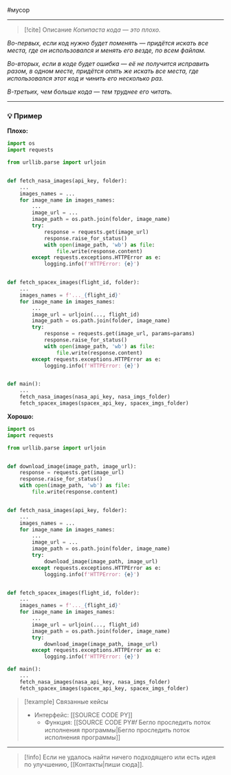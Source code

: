 #мусор 
***

> [!cite] Описание
>_Копипаста кода — это плохо._
>
_Во-первых, если код нужно будет поменять — придётся искать все места, где он использовался и менять его везде, по всем файлам._
>
_Во-вторых, если в коде будет ошибка — её не получится исправить разом, в одном месте, придётся опять же искать все места, где использовался этот код и чинить его несколько раз._
>
_В-третьих, чем больше кода — тем труднее его читать._

***
### 💡 Пример


**Плохо:**
```python
import os
import requests

from urllib.parse import urljoin


def fetch_nasa_images(api_key, folder):
    ...
    images_names = ...
    for image_name in images_names:
        ...
        image_url = ...
        image_path = os.path.join(folder, image_name)
        try:
            response = requests.get(image_url)
            response.raise_for_status()
            with open(image_path, 'wb') as file:
                file.write(response.content)
        except requests.exceptions.HTTPError as e:
            logging.info(f'HTTPError: {e}')


def fetch_spacex_images(flight_id, folder):
    ...
    images_names = f'..._{flight_id}'
    for image_name in images_names:
        ...
        image_url = urljoin(..., flight_id)
        image_path = os.path.join(folder, image_name)
        try:
            response = requests.get(image_url, params=params)
            response.raise_for_status()
            with open(image_path, 'wb') as file:
                file.write(response.content)
        except requests.exceptions.HTTPError as e:
            logging.info(f'HTTPError: {e}')


def main():
    ...
    fetch_nasa_images(nasa_api_key, nasa_imgs_folder)
    fetch_spacex_images(spacex_api_key, spacex_imgs_folder)
```

**Хорошо:**
```python
import os
import requests

from urllib.parse import urljoin


def download_image(image_path, image_url):
    response = requests.get(image_url)
    response.raise_for_status()
    with open(image_path, 'wb') as file:
        file.write(response.content)


def fetch_nasa_images(api_key, folder):
    ...
    images_names = ...
    for image_name in images_names:
        ...
        image_url = ...
        image_path = os.path.join(folder, image_name)
        try:
            download_image(image_path, image_url)
        except requests.exceptions.HTTPError as e:
            logging.info(f'HTTPError: {e}')


def fetch_spacex_images(flight_id, folder):
    ...
    images_names = f'..._{flight_id}'
    for image_name in images_names:
        ...
        image_url = urljoin(..., flight_id)
        image_path = os.path.join(folder, image_name)
        try:
            download_image(image_path, image_url)
        except requests.exceptions.HTTPError as e:
            logging.info(f'HTTPError: {e}')

def main():
    ...
    fetch_nasa_images(nasa_api_key, nasa_imgs_folder)
    fetch_spacex_images(spacex_api_key, spacex_imgs_folder)
```

> [!example] Связанные кейсы
>- Интерфейс: [[SOURCE CODE PY]]
>	- Функция: [[SOURCE CODE PY#𝑓 Бегло проследить поток исполнения программы|Бегло проследить поток исполнения программы]]

***

> [!info]
> Если не удалось найти ничего подходящего или есть идея по улучшению, [[Контакты|пиши сюда]].
